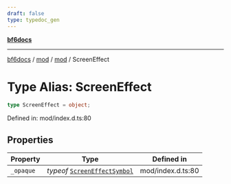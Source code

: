```yaml
---
draft: false
type: typedoc_gen
---
```


[**bf6docs**](../../../_index.md)

***

[bf6docs](../../../_index.md) / [mod](../../_index.md) / [mod](../_index.md) / ScreenEffect

# Type Alias: ScreenEffect

```ts
type ScreenEffect = object;
```

Defined in: mod/index.d.ts:80

## Properties

| Property | Type | Defined in |
| ------ | ------ | ------ |
| <a id="_opaque"></a> `_opaque` | *typeof* [`ScreenEffectSymbol`](../ScreenEffectSymbol/_index.md) | mod/index.d.ts:80 |
